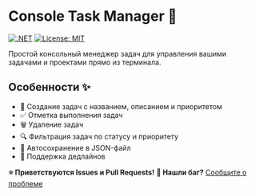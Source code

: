# Console Task Manager 🚀

[![.NET](https://github.com/vanitwo/ConsoleTaskManager/actions/workflows/dotnet.yml/badge.svg)](https://github.com/vanitwo/ConsoleTaskManager/actions/workflows/dotnet.yml)
[![License: MIT](https://img.shields.io/badge/License-MIT-yellow.svg)](https://opensource.org/licenses/MIT)

Простой консольный менеджер задач для управления вашими задачами и проектами прямо из терминала.

## Особенности ✨

- 📝 Создание задач с названием, описанием и приоритетом
- ✅ Отметка выполнения задач
- 🗑️ Удаление задач
- 🔍 Фильтрация задач по статусу и приоритету
- 💾 Автосохранение в JSON-файл
- 📅 Поддержка дедлайнов

**⭐ Приветствуются Issues и Pull Requests!**
**🐞 Нашли баг?** [Сообщите о проблеме]([https://example.com](https://github.com/vanitwo/ConsoleTaskManager/issues))
